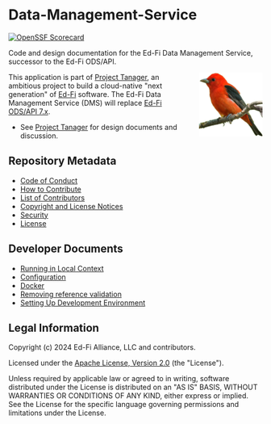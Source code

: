 # Data-Management-Service

[![OpenSSF Scorecard](https://api.securityscorecards.dev/projects/github.com/Ed-Fi-Alliance-OSS/Data-Management-Service/badge)](https://securityscorecards.dev/viewer/?uri=github.com/Ed-Fi-Alliance-OSS/Data-Management-Service)

Code and design documentation for the Ed-Fi Data Management Service, successor
to the Ed-Fi ODS/API.

<img alt="Scarlet Tanager, by Adam Jackson, no rights reserved"
src="https://raw.githubusercontent.com/Ed-Fi-Alliance-OSS/Project-Tanager/main/images/scarlet-tanager_by_adam-jackson_no-rights-reserved_square-256.png"
align="right" style="padding: 0 0 1rem 1rem; max-width: 25%"> This application
is part of [Project
Tanager](https://github.com/Ed-Fi-Alliance-OSS/Project-Tanager), an ambitious
project to build a cloud-native "next generation" of
[Ed-Fi](https://www.ed-fi.org) software. The Ed-Fi Data Management Service (DMS)
will replace [Ed-Fi ODS/API 7.x](https://techdocs.ed-fi.org/x/UQSUCg).

- See [Project Tanager](https://github.com/Ed-Fi-Alliance-OSS/Project-Tanager)
  for design documents and discussion.

## Repository Metadata

- [Code of Conduct](./CODE_OF_CONDUCT.md)
- [How to Contribute](https://github.com/Ed-Fi-Alliance-OSS/Project-Tanager/blob/main/CONTRIBUTING.md)
- [List of Contributors](./CONTRIBUTORS.md)
- [Copyright and License Notices](./NOTICES.md)
- [Security](./SECURITY.md)
- [License](./LICENSE)

## Developer Documents

- [Running in Local Context](./docs/RUNNING-LOCALLY.md)
- [Configuration](./docs/CONFIGURATION.md)
- [Docker](./docs/DOCKER.md)
- [Removing reference validation](./docs/REFERENCE-VALIDATION.md)
- [Setting Up Development Environment](./docs/SETUP-DEV-ENVIRONMENT.md)

## Legal Information

Copyright (c) 2024 Ed-Fi Alliance, LLC and contributors.

Licensed under the [Apache License, Version 2.0](./LICENSE) (the "License").

Unless required by applicable law or agreed to in writing, software distributed
under the License is distributed on an "AS IS" BASIS, WITHOUT WARRANTIES OR
CONDITIONS OF ANY KIND, either express or implied. See the License for the
specific language governing permissions and limitations under the License.
